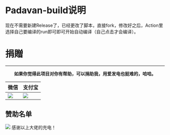 # Padavan-build说明
现在不需要新建Release了，已经更改了脚本，直接fork，修改好之后，Action里选择自己要编译的run即可即可开始自动编译（自己点击才会编译）。

# 捐贈

***
<center><b>如果你觉得此项目对你有帮助，可以捐助我，用爱发电也挺难的，哈哈。</b></center>

|  微信   | 支付宝  |
|  ----  | ----  |
| ![](https://github.com/yuos-bit/other/releases/download/Openwrt/wechat.png) | ![](https://github.com/yuos-bit/other/releases/download/Openwrt/alipay.png) |

## 赞助名单

![](https://pic.imgdb.cn/item/625028c0239250f7c5bd102b.jpg)
感谢以上大佬的充电！
